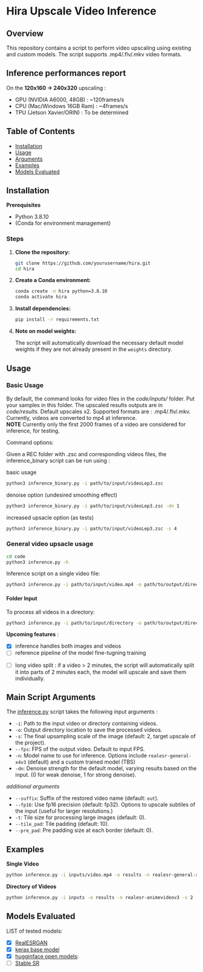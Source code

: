 # Hira Upscale Video Inference

## Overview

This repository contains a script to perform video upscaling using existing and custom models. The script supports .mp4/.flv/.mkv video formats. 

## Inference performances report
On the **120x160 -> 240x320** upscaling : 
- GPU (NVIDIA A6000, 48GB) : ~120frames/s
- CPU (Mac/Windows 16GB Ram) : ~4frames/s
- TPU (Jetson Xavier/ORIN) : To be determined

## Table of Contents

- [Installation](#installation)
- [Usage](#usage)
- [Arguments](#main-script-arguments)
- [Examples](#examples)
- [Models Evaluated](#models-evaluated)

## Installation

**Prerequisites**

- Python 3.8.10
- (Conda for environment management)

### Steps

1. **Clone the repository:**

    ```sh
    git clone https://github.com/yourusername/hira.git
    cd hira
    ```

2. **Create a Conda environment:**

    ```sh
    conda create -n hira python=3.8.10
    conda activate hira
    ```

3. **Install dependencies:**

    ```sh
    pip install -r requirements.txt
    ```

4. **Note on model weights:**

    The script will automatically download the necessary default model weights if they are not already present in the `weights` directory.

## Usage

### Basic Usage

By default, the command looks for video files in the *code/inputs/* folder. Put your samples in this folder.
The upscaled results outputs are in *code/results*. Default upscales x2.
Supported formats are : .mp4/.flv/.mkv. Currently, videos are converted to mp4 at inference.  
**NOTE** Currently only the first 2000 frames of a video are considered for inference, for testing.  

Command options:

Given a REC folder with .zsc and corresponding videos files, the inference_binary script can be run using : 

basic usage
```sh
python3 inference_binary.py -i path/to/input/videoLep3.zsc 
```

denoise option (undesired smoothing effect)
```sh
python3 inference_binary.py -i path/to/input/videoLep3.zsc -dn 1
```

increased upsacle option (as tests)
```sh
python3 inference_binary.py -i path/to/input/videoLep3.zsc -s 4
```


### General video upsacle usage
```sh
cd code
python3 inference.py -h
```

Inference script on a single video file:

```sh
python3 inference.py -i path/to/input/video.mp4 -o path/to/output/directory
```
#### Folder Input

To process all videos in a directory:

```sh
python3 inference.py -i path/to/input/directory -o path/to/output/directory
```

**Upcoming features** :  
- [x] inference handles both images and videos
- [ ] reference pipeline of the model fine-tugning training
<!-- refer to the [notebook](./notebook.ipynb) -->
- [ ] long video split : if a video > 2 minutes, the script will automatically split it into parts of 2 minutes each, the model will upscale and save them individually.

## Main Script Arguments
The [inference.py](/code/inference.py) script takes the following input arguments : 

- `-i`: Path to the input video or directory containing videos.
- `-o`: Output directory location to save the processed videos.
- `-s`: The final upsampling scale of the image (default: 2, target upscale of the project).
- `--fps`: FPS of the output video. Default to input FPS.
- `-n`: Model name to use for inference. Options include `realesr-general-x4v3` (default) and a custom trained model (TBS)
- `-dn`: Denoise strength for the default model, varying results based on the input. (0 for weak denoise, 1 for strong denoise).

*additional arguments*
- `--suffix`: Suffix of the restored video name (default: `out`).
- `--fp16`: Use fp16 precision (default: fp32).
Options to upscale subtiles of the input (useful for larger resolutions.)
- `-t`: Tile size for processing large images (default: 0).
- `--tile_pad`: Tile padding (default: 10).
- `--pre_pad`: Pre padding size at each border (default: 0).

## Examples
**Single Video**

```sh
python inference.py -i inputs/video.mp4 -o results -n realesr-general-x4v3 -s 4
```
**Directory of Videos**

```sh
python inference.py -i inputs -o results -n realesr-animevideov3 -s 2
```

## Models Evaluated

LIST of tested models:  
- [x] [RealESRGAN](https://github.com/xinntao/Real-ESRGAN)  
- [x] [keras base model](hira/models/keras)  
- [x] [hugginface open models](hira/models/hf_models):  
- [ ] [Stable SR](https://github.com/IceClear/StableSR)  

<!-- ## Partners

The partner institutions from the HIRA project are the following:

* Next2U (ITA)
* SUPSI IDSIA (CHE)

## Contributing

Contributions are welcome! Please fork the repository and submit a pull request with your changes.

## License

This project is licensed under the MIT License. See the [LICENSE](LICENSE) file for details. -->
